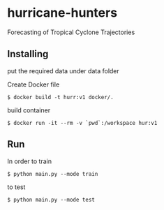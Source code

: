 # hurricane-hunters
Forecasting of Tropical Cyclone Trajectories

## Installing

put the required data under data folder

Create Docker file
```
$ docker build -t hurr:v1 docker/.
```

build container
```
$ docker run -it --rm -v `pwd`:/workspace hur:v1
```

## Run

In order to train
```
$ python main.py --mode train 
```

to test
```
$ python main.py --mode test 
```
